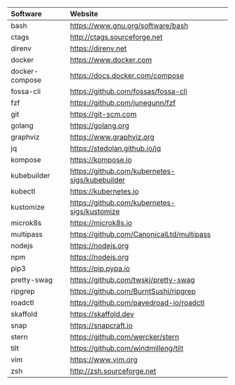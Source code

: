 | Software       | Website                                   |
|:---------------|:------------------------------------------|
| bash           | https://www.gnu.org/software/bash         |
| ctags          | http://ctags.sourceforge.net              |
| direnv         | https://direnv.net                        |
| docker         | https://www.docker.com                    |
| docker-compose | https://docs.docker.com/compose           |
| fossa-cli      | https://github.com/fossas/fossa-cli       |
| fzf            | https://github.com/junegunn/fzf           |
| git            | https://git-scm.com                       |
| golang         | https://golang.org                        |
| graphviz       | https://www.graphviz.org                  |
| jq             | https://stedolan.github.io/jq             |
| kompose        | https://kompose.io                        |
| kubebuilder    | https://github.com/kubernetes-sigs/kubebuilder |
| kubectl        | https://kubernetes.io                     |
| kustomize      | https://github.com/kubernetes-sigs/kustomize |
| microk8s       | https://microk8s.io                       |
| multipass      | https://github.com/CanonicalLtd/multipass |
| nodejs         | https://nodejs.org                        |
| npm            | https://nodejs.org                        |
| pip3           | https://pip.pypa.io                       |
| pretty-swag    | https://github.com/twskj/pretty-swag      |
| ripgrep        | https://github.com/BurntSushi/ripgrep     |
| roadctl        | https://github.com/pavedroad-io/roadctl   |
| skaffold       | https://skaffold.dev                      |
| snap           | https://snapcraft.io                      |
| stern          | https://github.com/wercker/stern          |
| tilt           | https://github.com/windmilleng/tilt       |
| vim            | https://www.vim.org                       |
| zsh            | http://zsh.sourceforge.net                |
